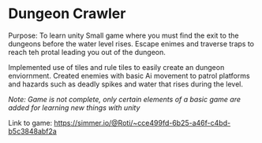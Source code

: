 # Dungeon Crawler
 Purpose: To learn unity
 Small game where you must find the exit to the dungeons before the water level rises. Escape enimes and traverse traps to reach teh protal leading you out of the dungeon. 
 
 Implemented use of tiles and rule tiles to easily create an dungeon enviornment. Created enemies with basic Ai movement to patrol platforms and hazards such as deadly spikes and 
 water that rises during the level. 
 
 *Note: Game is not complete, only certain elements of a basic game are added for learning new things with unity*


Link to game: https://simmer.io/@Roti/~cce499fd-6b25-a46f-c4bd-b5c3848abf2a
